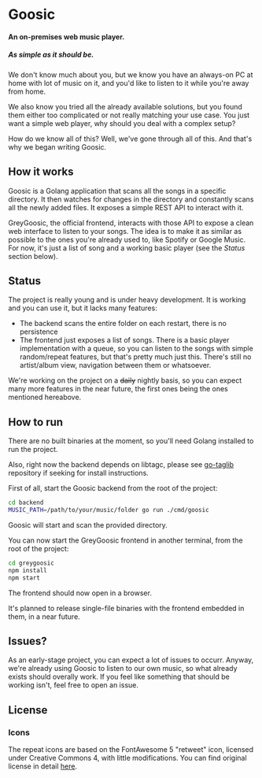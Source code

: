 # Goosic

#### An on-premises web music player.

##### As simple as it should be.

We don't know much about you, but we know you have an always-on PC at home with lot of music on it,
and you'd like to listen to it while you're away from home.

We also know you tried all the already available solutions, but you found them either too complicated
or not really matching your use case. You just want a simple web player, why should you deal with a
complex setup?

How do we know all of this? Well, we've gone through all of this. And that's why we began writing Goosic.

## How it works

Goosic is a Golang application that scans all the songs in a specific directory. It then watches for
changes in the directory and constantly scans all the newly added files. It exposes a simple REST API
to interact with it.

GreyGoosic, the official frontend, interacts with those API to expose a clean web interface to listen
to your songs. The idea is to make it as similar as possible to the ones you're already used to, like
Spotify or Google Music. For now, it's just a list of song and a working basic player (see the
_Status_ section below).

## Status

The project is really young and is under heavy development. It is working and you can use it, but it
lacks many features:

- The backend scans the entire folder on each restart, there is no persistence
- The frontend just exposes a list of songs. There is a basic player implementation with a queue, so
  you can listen to the songs with simple random/repeat features, but that's pretty much just this.
  There's still no artist/album view, navigation between them or whatsoever.

We're working on the project on a ~~daily~~ nightly basis, so you can expect many more features in
the near future, the first ones being the ones mentioned hereabove.

## How to run

There are no built binaries at the moment, so you'll need Golang installed to run the project.

Also, right now the backend depends on libtagc, please see <a href="https://github.com/wtolson/go-taglib" target="_blank">go-taglib</a> repository if seeking for install instructions.

First of all, start the Goosic backend from the root of the project:

```sh
cd backend
MUSIC_PATH=/path/to/your/music/folder go run ./cmd/goosic
```

Goosic will start and scan the provided directory.

You can now start the GreyGoosic frontend in another terminal, from the root of the project:

```sh
cd greygoosic
npm install
npm start
```

The frontend should now open in a browser.

It's planned to release single-file binaries with the frontend embedded in them, in a near future.

## Issues?

As an early-stage project, you can expect a lot of issues to occurr. Anyway, we're already using
Goosic to listen to our own music, so what already exists should overally work. If you feel like
something that should be working isn't, feel free to open an issue.

## License

### Icons

The repeat icons are based on the FontAwesome 5 "retweet" icon, licensed under Creative Commons 4, with little modifications. You can find original license in detail <a href="https://fontawesome.com/license" target="_blank">here</a>.
